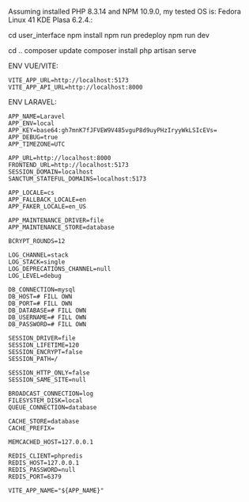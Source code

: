 Assuming installed PHP 8.3.14 and NPM 10.9.0, my tested OS is: Fedora Linux 41 KDE Plasa 6.2.4.:

cd user_interface
npm install
npm run predeploy
npm run dev

cd ..
composer update
composer install
php artisan serve


ENV VUE/VITE:
```
VITE_APP_URL=http://localhost:5173
VITE_APP_API_URL=http://localhost:8000
```
ENV LARAVEL:
```
APP_NAME=Laravel
APP_ENV=local
APP_KEY=base64:gh7mnK7fJFVEW9V485vguP8d9uyPHzIryyWkLSIcEVs=
APP_DEBUG=true
APP_TIMEZONE=UTC

APP_URL=http://localhost:8000
FRONTEND_URL=http://localhost:5173
SESSION_DOMAIN=localhost
SANCTUM_STATEFUL_DOMAINS=localhost:5173

APP_LOCALE=cs
APP_FALLBACK_LOCALE=en
APP_FAKER_LOCALE=en_US

APP_MAINTENANCE_DRIVER=file
APP_MAINTENANCE_STORE=database

BCRYPT_ROUNDS=12

LOG_CHANNEL=stack
LOG_STACK=single
LOG_DEPRECATIONS_CHANNEL=null
LOG_LEVEL=debug

DB_CONNECTION=mysql
DB_HOST=# FILL OWN
DB_PORT=# FILL OWN
DB_DATABASE=# FILL OWN
DB_USERNAME=# FILL OWN
DB_PASSWORD=# FILL OWN

SESSION_DRIVER=file
SESSION_LIFETIME=120
SESSION_ENCRYPT=false
SESSION_PATH=/

SESSION_HTTP_ONLY=false
SESSION_SAME_SITE=null

BROADCAST_CONNECTION=log
FILESYSTEM_DISK=local
QUEUE_CONNECTION=database

CACHE_STORE=database
CACHE_PREFIX=

MEMCACHED_HOST=127.0.0.1

REDIS_CLIENT=phpredis
REDIS_HOST=127.0.0.1
REDIS_PASSWORD=null
REDIS_PORT=6379

VITE_APP_NAME="${APP_NAME}"
```
